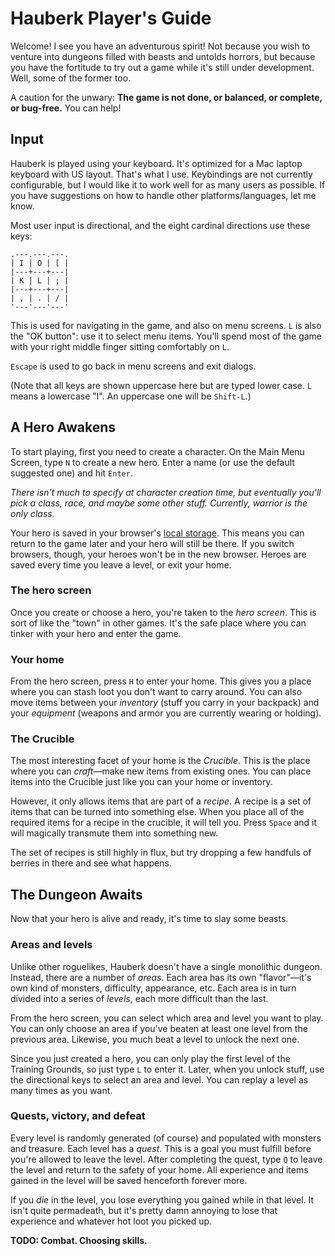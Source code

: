 # Hauberk Player's Guide

Welcome! I see you have an adventurous spirit! Not because you wish to venture into dungeons filled with beasts and untolds horrors, but because you have the fortitude to try out a game while it's still under development. Well, some of the former too.

A caution for the unwary: **The game is not done, or balanced, or complete, or bug-free.** You can help!

## Input

Hauberk is played using your keyboard. It's optimized for a Mac laptop keyboard with US layout. That's what I use. Keybindings are not currently configurable, but I would like it to work well for as many users as possible. If you have suggestions on how to handle other platforms/languages, let me know.

Most user input is directional, and the eight cardinal directions use these keys:

    .---.---.---.
    | I | O | [ |
    |---+---+---|
    | K | L | ; |
    |---+---+---|
    | , | . | / |
    '---'---'---'

This is used for navigating in the game, and also on menu screens. `L` is also the "OK button": use it to select menu items. You'll spend most of the game with your right middle finger sitting comfortably on `L`.

`Escape` is used to go back in menu screens and exit dialogs.

(Note that all keys are shown uppercase here but are typed lower case. `L` means a lowercase "l". An uppercase one will be `Shift-L`.)

## A Hero Awakens

To start playing, first you need to create a character. On the Main Menu Screen, type `N` to create a new hero. Enter a name (or use the default suggested one) and hit `Enter`.

*There isn't much to specify at character creation time, but eventually you'll pick a class, race, and maybe some other stuff. Currently, warrior is the only class.*

Your hero is saved in your browser's [local storage][]. This means you can return to the game later and your hero will still be there. If you switch browsers, though, your heroes won't be in the new browser. Heroes are saved every time you leave a level, or exit your home.

[local storage]: https://developer.mozilla.org/en-US/docs/Web/Guide/API/DOM/Storage#localStorage

### The hero screen

Once you create or choose a hero, you're taken to the *hero screen*. This is sort of like the "town" in other games. It's the safe place where you can tinker with your hero and enter the game.

### Your home

From the hero screen, press `H` to enter your home. This gives you a place where you can stash loot you don't want to carry around. You can also move items between your *inventory* (stuff you carry in your backpack) and your *equipment* (weapons and armor you are currently wearing or holding).

### The Crucible

The most interesting facet of your home is the *Crucible*. This is the place where you can *craft*&mdash;make new items from existing ones. You can place items into the Crucible just like you can your home or inventory.

However, it only allows items that are part of a *recipe*. A recipe is a set of items that can be turned into something else. When you place all of the required items for a recipe in the crucible, it will tell you. Press `Space` and it will magically transmute them into something new.

The set of recipes is still highly in flux, but try dropping a few handfuls of berries in there and see what happens.

## The Dungeon Awaits

Now that your hero is alive and ready, it's time to slay some beasts.

### Areas and levels

Unlike other roguelikes, Hauberk doesn't have a single monolithic dungeon. Instead, there are a number of *areas*. Each area has its own "flavor"&mdash;it's own kind of monsters, difficulty, appearance, etc. Each area is in turn divided into a series of *levels*, each more difficult than the last.

From the hero screen, you can select which area and level you want to play. You can only choose an area if you've beaten at least one level from the previous area. Likewise, you much beat a level to unlock the next one.

Since you just created a hero, you can only play the first level of the Training Grounds, so just type `L` to enter it. Later, when you unlock stuff, use the directional keys to select an area and level. You can replay a level as many times as you want.

### Quests, victory, and defeat

Every level is randomly generated (of course) and populated with monsters and treasure. Each level has a *quest*. This is a goal you must fulfill before you're allowed to leave the level. After completing the quest, type `Q` to leave the level and return to the safety of your home. All experience and items gained in the level will be saved henceforth forever more.

If you *die* in the level, you lose everything you gained while in that level. It isn't quite permadeath, but it's pretty damn annoying to lose that experience and whatever hot loot you picked up.

**TODO: Combat. Choosing skills.**


